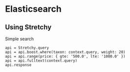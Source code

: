 # Elasticsearch

## Using Stretchy

Simple search 
```
api = Stretchy.query
api = api.boost.where(taxon: context.query, weight: 20)
api = api.range(price: { gte: '500.0', lte: '1000.0' })
api = api.fulltext(context.query)
api.response
```
